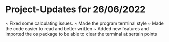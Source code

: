 # Project-Updates for 26/06/2022

~ Fixed some calculating issues.
~ Made the program terminal style
~ Made the code easier to read and better written
~ Added new features and imported the os package to be able to clear the terminal at sertain points

